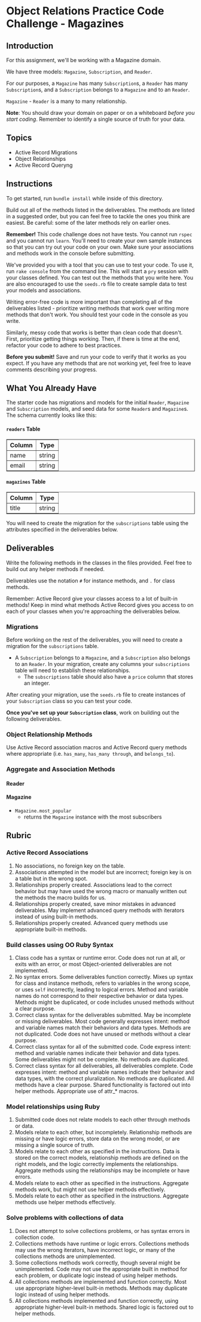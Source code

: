 # Object Relations Practice Code Challenge - Magazines

## Introduction

For this assignment, we'll be working with a Magazine domain.

We have three models: `Magazine`, `Subscription`, and `Reader`.

For our purposes, a `Magazine` has many `Subscription`s, a `Reader` has many `Subscription`s, and a `Subscription` belongs to a `Magazine` and to an `Reader`.

`Magazine` - `Reader` is a many to many relationship.

**Note**: You should draw your domain on paper or on a whiteboard _before you start coding_. Remember to identify a single source of truth for your data.

## Topics

- Active Record Migrations
- Object Relationships
- Active Record Queryng

## Instructions

To get started, run `bundle install` while inside of this directory.

Build out all of the methods listed in the deliverables. The methods are listed in a suggested order, but you can feel free to tackle the ones you think are easiest. Be careful: some of the later methods rely on earlier ones.

**Remember!** This code challenge does not have tests. You cannot run `rspec` and you cannot run `learn`. You'll need to create your own sample instances so that you can try out your code on your own. Make sure your associations and methods work in the console before submitting.

We've provided you with a tool that you can use to test your code. To use it, run `rake console` from the command line. This will start a `pry` session with your classes defined. You can test out the methods that you write here. You are also encouraged to use the `seeds.rb` file to create sample data to test your models and associations.

Writing error-free code is more important than completing all of the deliverables listed - prioritize writing methods that work over writing more methods that don't work. You should test your code in the console as you write.

Similarly, messy code that works is better than clean code that doesn't. First, prioritize getting things working. Then, if there is time at the end, refactor your code to adhere to best practices. 

**Before you submit!** Save and run your code to verify that it works as you expect. If you have any methods that are not working yet, feel free to leave comments describing your progress.

## What You Already Have

The starter code has migrations and models for the initial `Reader`, `Magazine` and `Subscription` models, and seed data for some `Reader`s and `Magazine`s. The schema currently looks like this: 

#### `readers` Table

<table border="1" cellpadding="4" cellspacing="0">
  <tr>
    <th>Column</th>
    <th>Type</th>
  </tr>
  
  <tr>
    <td>name</td>
    <td>string</td>
  </tr>
  <tr>
    <td>email</td>
    <td>string</td>
  </tr>
 </table>
 

#### `magazines` Table

<table border="1" cellpadding="4" cellspacing="0">
  <tr>
    <th>Column</th>
    <th>Type</th>
  </tr>
  
  <tr>
    <td>title</td>
    <td>string</td>
  </tr>
</table>

You will need to create the migration for the `subscriptions` table using the attributes specified in the deliverables below.

## Deliverables

Write the following methods in the classes in the files provided. Feel free to build out any helper methods if needed.

Deliverables use the notation `#` for instance methods, and `.` for class methods.

Remember: Active Record give your classes access to a lot of built-in methods! Keep in mind what methods Active Record gives you access to on each of your classes when you're approaching the deliverables below.

### Migrations

Before working on the rest of the deliverables, you will need to create a migration for the `subscriptions` table. 

- A `Subscription` belongs to a `Magazine`, and a `Subscription` also belongs to an `Reader`. In your migration, create any columns your `subscriptions` table will need to establish these relationships.
  - The `subscriptions` table should also have a `price` column that stores an integer.

After creating your migration, use the `seeds.rb` file to create instances of your `Subscription` class so you can test your code.

**Once you've set up your `Subscription` class**, work on building out the following deliverables.

### Object Relationship Methods

Use Active Record association macros and Active Record query methods where appropriate (i.e. `has_many`, `has_many through`, and `belongs_to`).

<!-- #### Subscription

- `Subscription#reader`
  - should return the `Reader` instance for this subscription
- `Subscription#magazine`
  - should return the `Magazine` instance for this subscription

#### Magazine

- `Magazine#subscriptions`
  - returns a collection of all `Subscription` instances for this magazine
- `Magazine#readers`
  - returns a collection of all `Reader` instances who are subscribed to this magazine

#### Reader

- `Reader#subscriptions`
  - should return a collection of all `Subscription` instances for this reader
- `Reader#magazines`
  - should return a collection of all `Magazine` instances that this reader is subscribed to -->

### Aggregate and Association Methods

<!-- #### Subscription
- `Subscription#print_details`
  - `puts` a string to the terminal to display the details of the subscription
  - the string should be formatted like this: `{reader name} subscribed to {magazine title} for ${subscription price}` -->

#### Reader

<!-- - `Reader#subscribe(magazine, price)`
  - takes a `magazine` (an instance of the `Magazine` class) and a `price` (integer) as arguments, and creates a new `subscription` in the database associated with the magazine and the reader -->
<!-- - `Reader#total_subcription_price`
  - returns the total price for all the reader's subscriptions -->
<!-- - `Reader#cancel_subscription(magazine)`
  - takes a `magazine` instance and removes the subscription for this reader
  - you will have to delete a row from the `subscriptions` table to get this to work! -->

#### Magazine

<!-- - `Magazine#email_list`
  - returns a `String` of a semi-colon separated list of emails for all the readers subscribed to this magazine
  - the string should be formatted like this: `email1@example.com;email2@example.com;email3@example.com` -->
- `Magazine.most_popular`
  - returns the `Magazine` instance with the most subscribers


## Rubric

### Active Record Associations
1. No associations, no foreign key on the table.
2. Associations attempted in the model but are incorrect; foreign key is on a table but in the wrong spot.
3. Relationships properly created. Associations lead to the correct behavior but may have used the wrong macro or manually written out the methods the macro builds for us.
4. Relationships properly created, save minor mistakes in advanced deliverables. May implement advanced query methods with iterators instead of using built-in methods.
5. Relationships properly created. Advanced query methods use appropriate built-in methods.

### Build classes using OO Ruby Syntax

1. Class code has a syntax or runtime error. Code does not run at all, or exits with an error, or most Object-oriented deliverables are not implemented.
2. No syntax errors. Some deliverables function correctly. Mixes up syntax for class and instance methods, refers to variables in the wrong scope, or uses `self` incorrectly, leading to logical errors. Method and variable names do not correspond to their respective behavior or data types. Methods might be duplicated, or code includes unused methods without a clear purpose.
3. Correct class syntax for the deliverables submitted. May be incomplete or missing deliverables. Most code generally expresses intent: method and variable names match their behaviors and data types. Methods are not duplicated. Code does not have unused or methods without a clear purpose.
4. Correct class syntax for all of the submitted code. Code express intent: method and variable names indicate their behavior and data types. Some deliverables might not be complete. No methods are duplicated.
5. Correct class syntax for all deliverables, all deliverables complete. Code expresses intent: method and variable names indicate their behavior and data types, with the correct pluralization. No methods are duplicated. All methods have a clear purpose. Shared functionality is factored out into helper methods. Appropriate use of attr\_\* macros.

### Model relationships using Ruby

1. Submitted code does not relate models to each other through methods or data.
2. Models relate to each other, but incompletely. Relationship methods are missing or have logic errors, store data on the wrong model, or are missing a single source of truth.
3. Models relate to each other as specified in the instructions. Data is stored on the correct models, relationship methods are defined on the right models, and the logic correctly implements the relationships. Aggregate methods using the relationships may be incomplete or have errors.
4. Models relate to each other as specified in the instructions. Aggregate methods work, but might not use helper methods effectively.
5. Models relate to each other as specified in the instructions. Aggregate methods use helper methods effectively.

### Solve problems with collections of data

1. Does not attempt to solve collections problems, or has syntax errors in collection code.
2. Collections methods have runtime or logic errors. Collections methods may use the wrong iterators, have incorrect logic, or many of the collections methods are unimplemented.
3. Some collections methods work correctly, though several might be unimplemented. Code may not use the appropriate built in method for each problem, or duplicate logic instead of using helper methods.
4. All collections methods are implemented and function correctly. Most use appropriate higher-level built-in methods. Methods may duplicate logic instead of using helper methods.
5. All collections methods implemented and function correctly, using appropriate higher-level built-in methods. Shared logic is factored out to helper methods.
